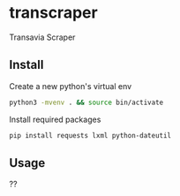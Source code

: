# transcraper
Transavia Scraper


## Install

Create a new python's virtual env
```bash
python3 -mvenv . && source bin/activate
```

Install required packages
```bash
pip install requests lxml python-dateutil
```

## Usage 
??
